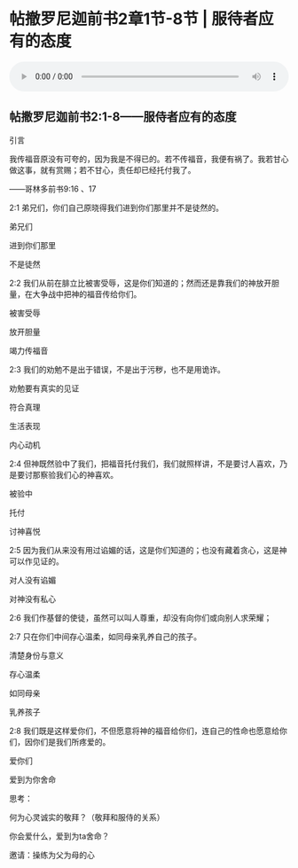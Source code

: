 # 帖撤罗尼迦前书2章1节-8节 | 服待者应有的态度

<audio style="width: 100%;" preload="false" controls controlslist="nodownload"><source src="http://file.simai.life/audio/mp3/2020/200105_003.mp3" type="audio/mpeg">Your browser does not support the audio element.</audio>


## 帖撒罗尼迦前书2:1-8——服侍者应有的态度


引⾔

我传福⾳原没有可夸的，因为我是不得已的。若不传福⾳，我便有祸了。我若⽢⼼做这事，就有赏赐；若不⽢⼼，责任却已经托付我了。

——哥林多前书9:16 、17

2:1 弟兄们，你们⾃⼰原晓得我们进到你们那⾥并不是徒然的。

弟兄们

进到你们那⾥

不是徒然

2:2 我们从前在腓⽴⽐被害受辱，这是你们知道的；然⽽还是靠我们的神放开胆量，在⼤争战中把神的福⾳传给你们。

被害受辱

放开胆量

竭⼒传福⾳

2:3 我们的劝勉不是出于错误，不是出于污秽，也不是⽤诡诈。

劝勉要有真实的⻅证

符合真理

⽣活表现

内⼼动机

2:4 但神既然验中了我们，把福⾳托付我们，我们就照样讲，不是要讨⼈喜欢，乃是要讨那察验我们⼼的神喜欢。

被验中

托付

讨神喜悦

2:5 因为我们从来没有⽤过谄媚的话，这是你们知道的；也没有藏着贪⼼，这是神可以作⻅证的。

对⼈没有谄媚

对神没有私⼼

2:6 我们作基督的使徒，虽然可以叫⼈尊重，却没有向你们或向别⼈求荣耀；

2:7 只在你们中间存⼼温柔，如同⺟亲乳养⾃⼰的孩⼦。

清楚身份与意义

存⼼温柔

如同⺟亲

乳养孩⼦


2:8 我们既是这样爱你们，不但愿意将神的福⾳给你们，连⾃⼰的性命也愿意给你们，因你们是我们所疼爱的。

爱你们

爱到为你舍命

思考：

何为⼼灵诚实的敬拜？（敬拜和服侍的关系）

你会爱什么，爱到为ta舍命？

邀请：操练为⽗为⺟的⼼